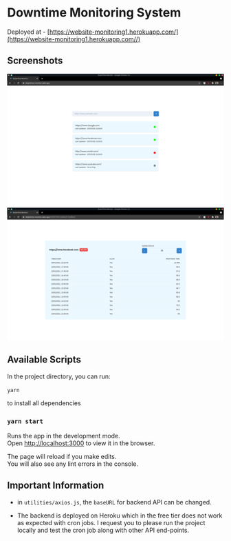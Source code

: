 # Downtime Monitoring System

Deployed at - [https://website-monitoring1.herokuapp.com/](https://website-monitoring1.herokuapp.com//)

## Screenshots
![home-page](https://github.com/shamoilarsi/downtime-monitor/blob/master/readme/s1.png)
![details-page](https://github.com/shamoilarsi/downtime-monitor/blob/master/readme/s2.png)

## Available Scripts

In the project directory, you can run:

`yarn`

to install all dependencies

### `yarn start`

Runs the app in the development mode.\
Open [http://localhost:3000](http://localhost:3000) to view it in the browser.

The page will reload if you make edits.\
You will also see any lint errors in the console.

## Important Information

- in `utilities/axios.js`, the `baseURL` for backend API can be changed.

- The backend is deployed on Heroku which in the free tier does not work as expected with cron jobs. I request you to please run the project locally and test the cron job along with other API end-points.

